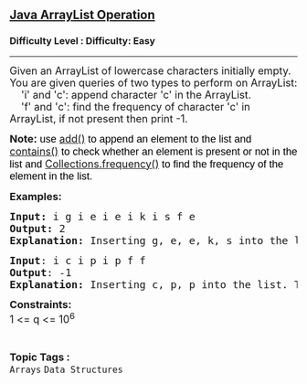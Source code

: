 <h2><a href="https://www.geeksforgeeks.org/problems/arraylist-operation/1?page=2&category=Arrays&sortBy=accuracy">Java ArrayList Operation</a></h2><h3>Difficulty Level : Difficulty: Easy</h3><hr><div class="problems_problem_content__Xm_eO"><p><span style="font-size: 18px;">Given an ArrayList of lowercase characters initially empty. You are given queries of two types to perform on ArrayList:<br>&nbsp; &nbsp; 'i' and 'c': append character 'c' in the ArrayList.<br>&nbsp; &nbsp; 'f' and 'c': find the frequency of character 'c' in ArrayList, if not present then print -1.</span></p>
<p><span style="font-size: 18px;"><strong>Note</strong><span style="background-color: transparent; color: #000000; font-family: arial;"><strong>: </strong>use </span><a style="text-decoration: none;" href="https://www.geeksforgeeks.org/java-util-arraylist-add-method-java/"><u>add()</u></a><span style="background-color: transparent; color: #000000; font-family: arial;"> to append an element to the list and </span><a style="text-decoration: none;" href="https://www.geeksforgeeks.org/arraylist-contains-java/"><u>contains()</u></a><span style="background-color: transparent; color: #000000; font-family: arial;"> to check whether an element is present or not in the list and </span><a style="text-decoration: none;" href="https://www.geeksforgeeks.org/java-util-collections-frequency-java/"><u>Collections.frequency()</u></a><span style="background-color: transparent; color: #000000; font-family: arial;"> to find the frequency of the element in the list.</span></span></p>
<p><span style="font-size: 18px;"><strong>Examples:</strong></span></p>
<pre><span style="font-size: 18px;"><strong>Input: </strong>i g i e i e i k i s f e<br><strong>Output:</strong> 2<br><strong>Explanation:</strong> Inserting g, e, e, k, s into the list. The frequency of e is 2 in the list.<br></span></pre>
<pre><span style="font-size: 18px;"><strong>Input</strong>:&nbsp;</span><span style="font-size: 18px;">i c i p i p f f<br><strong>Output</strong>: -1<br><strong>Explanation:&nbsp;</strong></span><span style="font-size: 18px;">Inserting c, p, p into the list. The frequency of f is 0 in the list.</span></pre>
<p><span style="font-size: 18px;"><strong>Constraints:</strong><br>1 &lt;= q &lt;=&nbsp;10<sup>6</sup><br></span></p></div><br><p><span style=font-size:18px><strong>Topic Tags : </strong><br><code>Arrays</code>&nbsp;<code>Data Structures</code>&nbsp;